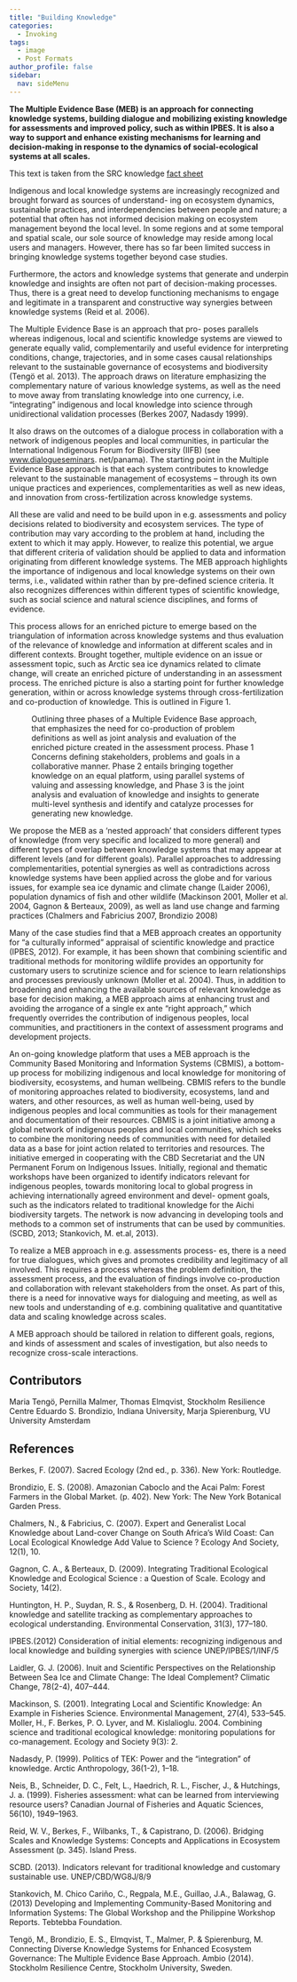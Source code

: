 ```yaml
---
title: "Building Knowledge"
categories:
  - Invoking
tags:
  - image
  - Post Formats
author_profile: false
sidebar:
  nav: sideMenu
---
```


**The Multiple Evidence Base (MEB) is an approach for connecting knowledge systems, building dialogue and mobilizing existing knowledge for assessments and improved policy, such as within IPBES. It is also a way to support and enhance existing mechanisms for learning and decision-making in response to the dynamics of social-ecological systems at all scales.**

This text is taken from the SRC knowledge [fact sheet](http://www.stockholmresilience.org/download/18.3110ee8c1495db744321641/1459560253792/meb+fact+sheet+140916.pdf)

Indigenous and local knowledge systems are increasingly recognized and brought forward as sources of understand- ing on ecosystem dynamics, sustainable practices, and interdependencies between people and nature; a potential that often has not informed decision making on ecosystem management beyond the local level. In some regions and at some temporal and spatial scale, our sole source of knowledge may reside among local users and managers. However, there has so far been limited success in bringing knowledge systems together beyond case studies.

Furthermore, the actors and knowledge systems that generate and underpin knowledge and insights are often not part of decision-making processes. Thus, there is a great need to develop functioning mechanisms to engage and legitimate in a transparent and constructive way synergies between knowledge systems (Reid et al. 2006).

The Multiple Evidence Base is an approach that pro- poses parallels whereas indigenous, local and scientific knowledge systems are viewed to generate equally valid, complementarily and useful evidence for interpreting conditions, change, trajectories, and in some cases causal relationships relevant to the sustainable governance of ecosystems and biodiversity (Tengö et al. 2013). The approach draws on literature emphasizing the complementary nature of various knowledge systems, as well as the need to move away from translating knowledge into one currency, i.e. “integrating” indigenous and local knowledge into science through unidirectional validation processes (Berkes 2007, Nadasdy 1999).

It also draws on the outcomes of a dialogue process in collaboration with a network of indigenous peoples and local communities, in particular the International Indigenous Forum for Biodiversity (IIFB) (see www.dialogueseminars. net/panama). The starting point in the Multiple Evidence Base approach is that each system contributes to knowledge relevant to the sustainable management of ecosystems – through its own unique practices and experiences, complementarities as well as new ideas, and innovation from cross-fertilization across knowledge systems.

All these are valid and need to be build upon in e.g. assessments and policy decisions related to biodiversity and ecosystem services. The type of contribution may vary according to the problem at hand, including the extent to which it may apply. However, to realize this potential, we argue that different criteria of validation should be applied to data and information originating from different knowledge systems. The MEB approach highlights the importance of indigenous and local knowledge systems on their own terms, i.e., validated within rather than by pre-defined science criteria. It also recognizes differences within different types of scientific knowledge, such as social science and natural science disciplines, and forms of evidence.

This process allows for an enriched picture to emerge based on the triangulation of information across knowledge systems and thus evaluation of the relevance of knowledge and information at different scales and in different contexts. Brought together, multiple evidence on an issue or assessment topic, such as Arctic sea ice dynamics related to climate change, will create an enriched picture
of understanding in an assessment process. The enriched picture is also a starting point for further knowledge generation, within or across knowledge systems through cross-fertilization and co-production of knowledge. This is outlined in Figure 1.

<figure class="align-center">
  <img src="{{ site.url }}{{ site.baseurl }}/assets/images/KnowledgeProduction.jpg" alt="">
  <figcaption>Outlining three phases of a Multiple Evidence Base approach, that emphasizes the need for co-production of problem definitions as well as joint analysis and evaluation of the enriched picture created in the assessment process. Phase 1 Concerns defining stakeholders, problems and goals in a collaborative manner. Phase 2 entails bringing together knowledge on an equal platform, using parallel systems of valuing and assessing knowledge, and Phase 3 is the joint analysis and evaluation of knowledge and insights to generate multi-level synthesis and identify and catalyze processes for generating new knowledge.</figcaption>
</figure>

We propose the MEB as a ‘nested approach’ that considers different types of knowledge (from very specific and localized to more general) and different types of overlap between knowledge systems that may appear at different levels (and for different goals). Parallel approaches to addressing complementarities, potential synergies as well as contradictions across knowledge systems have been applied across the globe and for various issues, for example sea ice dynamic and climate change (Laider 2006), population dynamics of fish and other wildlife (Mackinson 2001, Moller et al. 2004, Gagnon & Berteaux, 2009), as well as land use change and farming practices (Chalmers and Fabricius 2007, Brondizio 2008)

Many of the case studies find that a MEB approach creates an opportunity for “a culturally informed” appraisal
of scientific knowledge and practice (IPBES, 2012). For example, it has been shown that combining scientific and traditional methods for monitoring wildlife provides an opportunity for customary users to scrutinize science and for science to learn relationships and processes previously unknown (Moller et al. 2004). Thus, in addition to broadening and enhancing the available sources of relevant knowledge as base for decision making, a MEB approach aims at enhancing trust and avoiding the arrogance of a single ex ante “right approach,” which frequently overrides the contribution of indigenous peoples, local communities, and practitioners in the context of assessment programs and development projects.

An on-going knowledge platform that uses a MEB approach is the Community Based Monitoring and Information Systems (CBMIS), a bottom-up process for mobilizing indigenous and local knowledge for monitoring of biodiversity, ecosystems, and human wellbeing. CBMIS refers to the bundle of monitoring approaches related to biodiversity, ecosystems, land and waters, and other resources, as well as human well-being, used by indigenous peoples and local communities as tools for their management and documentation of their resources. CBMIS is a joint initiative among a global network of indigenous peoples and local communities, which seeks to combine the monitoring needs of communities with need for detailed data as a base for joint action related to territories and resources. The initiative emerged in cooperating with the CBD Secretariat and the UN Permanent Forum on Indigenous Issues. Initially, regional and thematic workshops have been organized to identify indicators relevant for indigenous peoples, towards monitoring local to global progress in achieving internationally agreed environment and devel- opment goals, such as the indicators related to traditional knowledge for the Aichi biodiversity targets. The network is now advancing in developing tools and methods to a common set of instruments that can be used by communities. (SCBD, 2013; Stankovich, M. et.al, 2013).

To realize a MEB approach in e.g. assessments process- es, there is a need for true dialogues, which gives and promotes credibility and legitimacy of all involved. This requires a process whereas the problem definition, the assessment process, and the evaluation of findings involve co-production and collaboration with relevant stakeholders from the onset. As part of this, there is a need for innovative ways for dialoguing and meeting, as well as new tools and understanding of e.g. combining qualitative and quantitative data and scaling knowledge across scales.

A MEB approach should be tailored in relation to different goals, regions, and kinds of assessment and scales of investigation, but also needs to recognize cross-scale interactions.

## Contributors

Maria Tengö, Pernilla Malmer, Thomas Elmqvist, Stockholm Resilience Centre Eduardo S. Brondizio, Indiana University, Marja Spierenburg, VU University Amsterdam

## References

Berkes, F. (2007). Sacred Ecology (2nd ed., p. 336). New York: Routledge.

Brondizio, E. S. (2008). Amazonian Caboclo and the Acai Palm: Forest Farmers in the Global Market. (p. 402). New York: The New York Botanical Garden Press.

Chalmers, N., & Fabricius, C. (2007). Expert and Generalist Local Knowledge about Land-cover Change on South Africa’s Wild Coast: Can Local Ecological Knowledge Add Value to Science ? Ecology And Society, 12(1), 10.

Gagnon, C. A., & Berteaux, D. (2009). Integrating Traditional Ecological Knowledge and Ecological Science : a Question of Scale. Ecology and Society, 14(2).

Huntington, H. P., Suydan, R. S., & Rosenberg, D. H. (2004). Traditional knowledge and satellite tracking as complementary approaches to ecological understanding. Environmental Conservation, 31(3), 177–180.

IPBES.(2012) Consideration of initial elements: recognizing indigenous and local knowledge and building synergies with science UNEP/IPBES/1/INF/5

Laidler, G. J. (2006). Inuit and Scientific Perspectives on the Relationship Between Sea Ice and Climate Change: The Ideal Complement? Climatic Change, 78(2-4), 407–444.

Mackinson, S. (2001). Integrating Local and Scientific Knowledge: An Example in Fisheries Science. Environmental Management, 27(4), 533–545.
Moller, H., F. Berkes, P. O. Lyver, and M. Kislalioglu. 2004. Combining science and traditional ecological knowledge: monitoring populations for co-management. Ecology and Society 9(3): 2.

Nadasdy, P. (1999). Politics of TEK: Power and the “integration” of knowledge. Arctic Anthropology, 36(1-2), 1–18.

Neis, B., Schneider, D. C., Felt, L., Haedrich, R. L., Fischer, J., & Hutchings, J. a. (1999). Fisheries assessment: what can be learned from interviewing resource users? Canadian Journal of Fisheries and Aquatic Sciences, 56(10), 1949–1963.

Reid, W. V., Berkes, F., Wilbanks, T., & Capistrano, D. (2006). Bridging Scales and Knowledge Systems: Concepts and Applications in Ecosystem Assessment (p. 345). Island Press.

SCBD. (2013). Indicators relevant for traditional knowledge and customary sustainable use. UNEP/CBD/WG8J/8/9

Stankovich, M. Chico Cariño, C., Regpala, M.E., Guillao, J.A., Balawag, G. (2013) Developing and Implementing Community-Based Monitoring and Information Systems: The Global Workshop and the Philippine Workshop Reports. Tebtebba Foundation.

Tengö, M., Brondizio, E. S., Elmqvist, T., Malmer, P. & Spierenburg, M. Connecting Diverse Knowledge Systems for Enhanced Ecosystem Governance: The Multiple Evidence Base Approach. Ambio (2014). Stockholm Resilience Centre, Stockholm University, Sweden.
